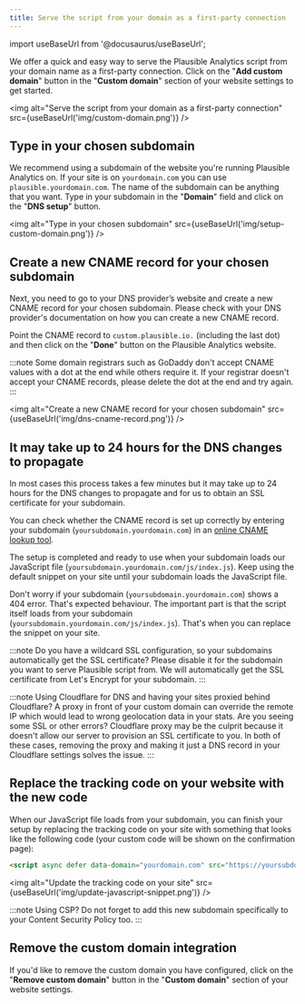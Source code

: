 ```yaml
---
title: Serve the script from your domain as a first-party connection
---
```


import useBaseUrl from '@docusaurus/useBaseUrl';

We offer a quick and easy way to serve the Plausible Analytics script from your domain name as a first-party connection. Click on the "**Add custom domain**" button in the "**Custom domain**" section of your website settings to get started.

<img alt="Serve the script from your domain as a first-party connection" src={useBaseUrl('img/custom-domain.png')} />

## Type in your chosen subdomain

We recommend using a subdomain of the website you're running Plausible Analytics on. If your site is on `yourdomain.com` you can use `plausible.yourdomain.com`. The name of the subdomain can be anything that you want. Type in your subdomain in the "**Domain**" field and click on the "**DNS setup**" button.

<img alt="Type in your chosen subdomain" src={useBaseUrl('img/setup-custom-domain.png')} />

## Create a new CNAME record for your chosen subdomain

Next, you need to go to your DNS provider’s website and create a new CNAME record for your chosen subdomain. Please check with your DNS provider's documentation on how you can create a new CNAME record.

Point the CNAME record to `custom.plausible.io.` (including the last dot) and then click on the "**Done**" button on the Plausible Analytics website. 

:::note
Some domain registrars such as GoDaddy don't accept CNAME values with a dot at the end while others require it. If your registrar doesn't accept your CNAME records, please delete the dot at the end and try again.
:::

<img alt="Create a new CNAME record for your chosen subdomain" src={useBaseUrl('img/dns-cname-record.png')} />

## It may take up to 24 hours for the DNS changes to propagate

In most cases this process takes a few minutes but it may take up to 24 hours for the DNS changes to propagate and for us to obtain an SSL certificate for your subdomain.

You can check whether the CNAME record is set up correctly by entering your subdomain (`yoursubdomain.yourdomain.com`) in an [online CNAME lookup tool](https://www.nslookup.io/cname-lookup/).

The setup is completed and ready to use when your subdomain loads our JavaScript file (`yoursubdomain.yourdomain.com/js/index.js`). Keep using the default snippet on your site until your subdomain loads the JavaScript file.

Don't worry if your subdomain (`yoursubdomain.yourdomain.com`) shows a 404 error. That's expected behaviour. The important part is that the script itself loads from your subdomain (`yoursubdomain.yourdomain.com/js/index.js`). That's when you can replace the snippet on your site.

:::note
Do you have a wildcard SSL configuration, so your subdomains automatically get the SSL certificate? Please disable it for the subdomain you want to serve Plausible script from. We will automatically get the SSL certificate from Let's Encrypt for your subdomain. 
:::

:::note
Using Cloudflare for DNS and having your sites proxied behind Cloudflare? A proxy in front of your custom domain can override the remote IP which would lead to wrong geolocation data in your stats. Are you seeing some SSL or other errors? Cloudflare proxy may be the culprit because it doesn't allow our server to provision an SSL certificate to you. In both of these cases, removing the proxy and making it just a DNS record in your Cloudflare settings solves the issue.
:::

## Replace the tracking code on your website with the new code

When our JavaScript file loads from your subdomain, you can finish your setup by replacing the tracking code on your site with something that looks like the following code (your custom code will be shown on the confirmation page):

```html
<script async defer data-domain="yourdomain.com" src="https://yoursubdomain.yourdomain.com/js/index.js"></script>
```

<img alt="Update the tracking code on your site" src={useBaseUrl('img/update-javascript-snippet.png')} />

:::note
Using CSP? Do not forget to add this new subdomain specifically to your Content Security Policy too.
:::

## Remove the custom domain integration

If you'd like to remove the custom domain you have configured, click on the "**Remove custom domain**" button in the "**Custom domain**" section of your website settings.

